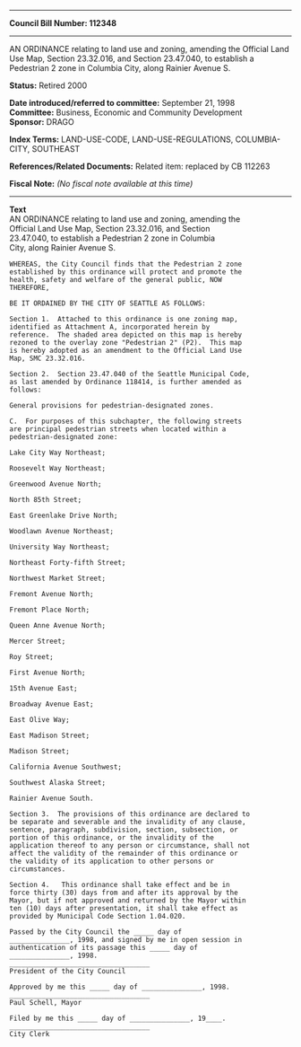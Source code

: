 * * * * *  
  
**Council Bill Number: [](#h0)[](#h2)112348**  
  
* * * * *  
  
AN ORDINANCE relating to land use and zoning, amending the Official Land Use Map, Section 23.32.016, and Section 23.47.040, to establish a Pedestrian 2 zone in Columbia City, along Rainier Avenue S.  
  
**Status:** Retired 2000   
  
**Date introduced/referred to committee:** September 21, 1998   
**Committee:** Business, Economic and Community Development   
**Sponsor:** DRAGO   
  
**Index Terms:** LAND-USE-CODE, LAND-USE-REGULATIONS, COLUMBIA-CITY, SOUTHEAST  
  
**References/Related Documents:** Related item: replaced by CB 112263  
  
**Fiscal Note:** *(No fiscal note available at this time)*  
  
* * * * *  
  
**Text**  
    AN ORDINANCE relating to land use and zoning, amending the  
    Official Land Use Map, Section 23.32.016, and Section  
    23.47.040, to establish a Pedestrian 2 zone in Columbia  
    City, along Rainier Avenue S.  
  
    WHEREAS, the City Council finds that the Pedestrian 2 zone  
    established by this ordinance will protect and promote the  
    health, safety and welfare of the general public, NOW  
    THEREFORE,  
  
    BE IT ORDAINED BY THE CITY OF SEATTLE AS FOLLOWS:  
  
    Section 1.  Attached to this ordinance is one zoning map,  
    identified as Attachment A, incorporated herein by  
    reference.  The shaded area depicted on this map is hereby  
    rezoned to the overlay zone "Pedestrian 2" (P2).  This map  
    is hereby adopted as an amendment to the Official Land Use  
    Map, SMC 23.32.016.  
  
    Section 2.  Section 23.47.040 of the Seattle Municipal Code,  
    as last amended by Ordinance 118414, is further amended as  
    follows:  
  
    General provisions for pedestrian-designated zones.  
  
    C.  For purposes of this subchapter, the following streets  
    are principal pedestrian streets when located within a  
    pedestrian-designated zone:  
  
    Lake City Way Northeast;  
  
    Roosevelt Way Northeast;  
  
    Greenwood Avenue North;  
  
    North 85th Street;  
  
    East Greenlake Drive North;  
  
    Woodlawn Avenue Northeast;  
  
    University Way Northeast;  
  
    Northeast Forty-fifth Street;  
  
    Northwest Market Street;  
  
    Fremont Avenue North;  
  
    Fremont Place North;  
  
    Queen Anne Avenue North;  
  
    Mercer Street;  
  
    Roy Street;  
  
    First Avenue North;  
  
    15th Avenue East;  
  
    Broadway Avenue East;  
  
    East Olive Way;  
  
    East Madison Street;  
  
    Madison Street;  
  
    California Avenue Southwest;  
  
    Southwest Alaska Street;  
  
    Rainier Avenue South.  
  
    Section 3.  The provisions of this ordinance are declared to  
    be separate and severable and the invalidity of any clause,  
    sentence, paragraph, subdivision, section, subsection, or  
    portion of this ordinance, or the invalidity of the  
    application thereof to any person or circumstance, shall not  
    affect the validity of the remainder of this ordinance or  
    the validity of its application to other persons or  
    circumstances.  
  
    Section 4.   This ordinance shall take effect and be in  
    force thirty (30) days from and after its approval by the  
    Mayor, but if not approved and returned by the Mayor within  
    ten (10) days after presentation, it shall take effect as  
    provided by Municipal Code Section 1.04.020.  
  
    Passed by the City Council the _____ day of  
    _______________, 1998, and signed by me in open session in  
    authentication of its passage this _____ day of  
    _______________, 1998.  
    ___________________________________  
    President of the City Council  
  
    Approved by me this _____ day of _______________, 1998.  
    ___________________________________  
    Paul Schell, Mayor  
  
    Filed by me this _____ day of _______________, 19____.  
    ___________________________________  
    City Clerk  
